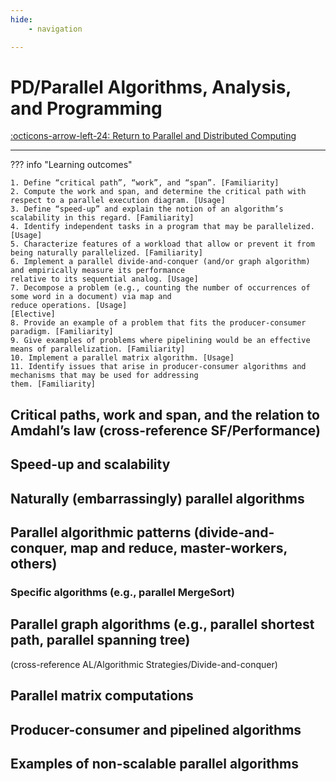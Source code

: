 ```yaml
---
hide:
    - navigation 

---
```

# PD/Parallel Algorithms, Analysis, and Programming

[:octicons-arrow-left-24: Return to Parallel and Distributed Computing](/Knowledge-Notebook/Parallel-Distributed/)

---

??? info "Learning outcomes"

    1. Define “critical path”, “work”, and “span”. [Familiarity]
    2. Compute the work and span, and determine the critical path with respect to a parallel execution diagram. [Usage]
    3. Define “speed-up” and explain the notion of an algorithm’s scalability in this regard. [Familiarity]
    4. Identify independent tasks in a program that may be parallelized. [Usage]
    5. Characterize features of a workload that allow or prevent it from being naturally parallelized. [Familiarity]
    6. Implement a parallel divide-and-conquer (and/or graph algorithm) and empirically measure its performance
    relative to its sequential analog. [Usage]
    7. Decompose a problem (e.g., counting the number of occurrences of some word in a document) via map and
    reduce operations. [Usage]
    [Elective]
    8. Provide an example of a problem that fits the producer-consumer paradigm. [Familiarity]
    9. Give examples of problems where pipelining would be an effective means of parallelization. [Familiarity]
    10. Implement a parallel matrix algorithm. [Usage]
    11. Identify issues that arise in producer-consumer algorithms and mechanisms that may be used for addressing
    them. [Familiarity]

## Critical paths, work and span, and the relation to Amdahl’s law (cross-reference SF/Performance)

## Speed-up and scalability

## Naturally (embarrassingly) parallel algorithms

## Parallel algorithmic patterns (divide-and-conquer, map and reduce, master-workers, others)

### Specific algorithms (e.g., parallel MergeSort)

## Parallel graph algorithms (e.g., parallel shortest path, parallel spanning tree) 

(cross-reference AL/Algorithmic Strategies/Divide-and-conquer)

## Parallel matrix computations

## Producer-consumer and pipelined algorithms

## Examples of non-scalable parallel algorithms


